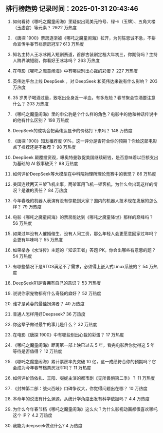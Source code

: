 
## 排行榜趋势 记录时间：2025-01-31 20:43:46
  
  1. 如何看待《哪吒之魔童闹海》里疑似出现美元符号、绿卡（玉牌）、五角大楼（玉虚宫）等元素？ 2922 万热度
    
  2. 《唐探  1900》票房逐渐被《哪吒之魔童闹海》拉开，为何陈思诚不急，不拼命宣传争春节档票房冠军? 613 万热度
    
  3. 知名主持人王冰冰闯入短剧赛道，首部古装剧定档大年初三，你期待吗？主持人跨界演短剧，你看好王冰冰吗？ 263 万热度
    
  4. 在电影《哪吒之魔童闹海》中有哪些别出心裁的彩蛋？ 227 万热度
    
  5. 英伟达平台上线 DeepSeek ，对 DeepSeek 和英伟达来说有什么影响？ 203 万热度
    
  6. 35 岁男子喝酒过量，致呕出全身近一半血，有多危险？春节聚会饮酒要注意什么？ 203 万热度
    
  7. 《哪吒之魔童闹海》里的申公豹是个什么样的角色？电影中的他和神话传说中的他有什么区别？ 198 万热度
    
  8. DeepSeek的成功会把英伟达显卡的价格打下来吗？ 148 万热度
    
  9. 《唐探 1900》知友推荐度 91%，这一评分是否符合你的预期？你给这部电影点了推荐还是不推荐？ 98 万热度
    
  10. DeepSeek 颠覆投资观，曝奥特曼敦促美国继续砸钱，是否意味着以巨额支出为基础的 AI 叙事破灭？ 88 万热度
    
  11. 如何评价DeepSeek等大模型在中科院物理所理论竞赛中的表现？ 86 万热度
    
  12. 美国连续两天三架飞机出事，两架军用飞机一架客机，为什么会出现这样的情况？是谁的责任？ 84 万热度
    
  13. 今年春晚的机器人表演有没有惊艳到大家？国内的机器人技术现在发展的怎么样？ 79 万热度
    
  14. 电影《哪吒之魔童闹海》的票房能达到《哪吒之魔童降世》那样的巅峰吗？ 56 万热度
    
  15. 如果过年没有人催婚催生、没有人问工资，那么年轻人会更愿意回家过年吗？会更有年味吗？ 55 万热度
    
  16. 如果举办《水浒传》主题的「知识王者」答题 PK，你会出哪些有意思的题？ 54 万热度
    
  17. 有哪些情况下是RTOS满足不了需求，必须得上嵌入式Linux系统的？ 54 万热度
    
  18. DeepSeekR1是否拥有自己的意识？ 53 万热度
    
  19. 说说你家宠物都有什么奇怪的癖好？ 52 万热度
    
  20. 谁才是黄蓉的最佳扮演者？ 40 万热度
    
  21. 普通人怎样用好Deepseek? 36 万热度
    
  22. 你这辈子做过最牛的事儿是什么？ 32 万热度
    
  23. 在电影《唐探 1900》中有哪些别出心裁的彩蛋？ 17 万热度
    
  24. 《哪吒之魔童闹海》距离第一部上映已过去 5 年，看完电影后你觉得这 5 年等待是否值得？ 12 万热度
    
  25. 《哪吒之魔童闹海》累计票房率先突破 10 亿，这一成绩符合你的预期吗？它会成为今年春节档票房冠军吗？ 11 万热度
    
  26. 如何评价热依扎、王阳、啜妮主演的都市剧《无所畏惧第二季》？ 11 万热度
    
  27. 《封神第二部：战火西岐》口碑争议大，你觉得问题出在哪？ 10 万热度
    
  28. 本命年的说法有什么渊源，从统计学角度出发有科学依据吗？ 4.4 万热度
    
  29. 为什么今年春节档《哪吒之魔童闹海》这么火？为什么影视动画都很喜欢哪吒这个 IP？ 4.2 万热度
    
  30. 我能为deepseek做点什么? 4 万热度
    